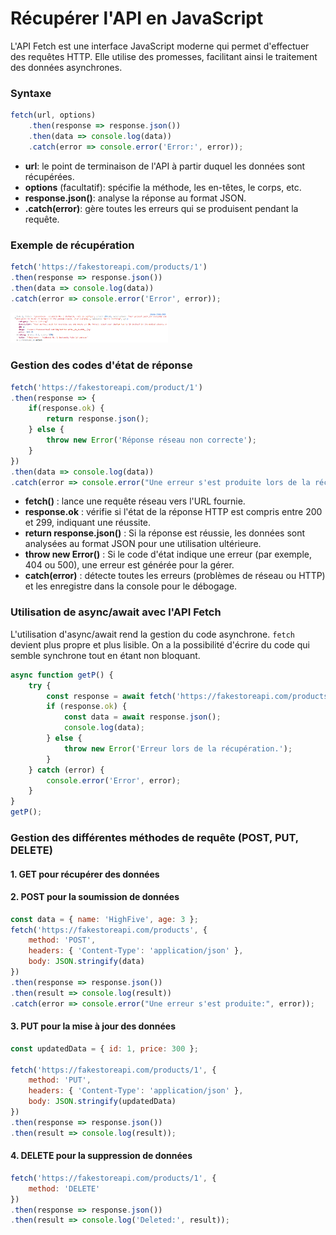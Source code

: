 # Récupérer l'API en JavaScript

L'API Fetch est une interface JavaScript moderne qui permet d'effectuer des requêtes HTTP. Elle utilise des promesses, facilitant ainsi le traitement des données asynchrones.

### Syntaxe 

```js
fetch(url, options)
    .then(response => response.json())
    .then(data => console.log(data))
    .catch(error => console.error('Error:', error));
```

- **url**: le point de terminaison de l'API à partir duquel les données sont récupérées.
- **options** (facultatif): spécifie la méthode, les en-têtes, le corps, etc.
- **response.json()**: analyse la réponse au format JSON.
- **.catch(error)**: gère toutes les erreurs qui se produisent pendant la requête.

### Exemple de récupération

```js
fetch('https://fakestoreapi.com/products/1')
.then(response => response.json())
.then(data => console.log(data))
.catch(error => console.error('Error', error));
```

<img src="./assets/retour_fetch.PNG" width="50%" />

### Gestion des codes d'état de réponse

```js
fetch('https://fakestoreapi.com/product/1')
.then(response => {
    if(response.ok) {
        return response.json();
    } else {
        throw new Error('Réponse réseau non correcte');
    }
})
.then(data => console.log(data))
.catch(error => console.error("Une erreur s'est produite lors de la récupération de données :", error));
```

- **fetch()** : lance une requête réseau vers l'URL fournie.
- **response.ok** : vérifie si l'état de la réponse HTTP est compris entre 200 et 299, indiquant une réussite.
- **return response.json()** : Si la réponse est réussie, les données sont analysées au format JSON pour une utilisation ultérieure.
- **throw new Error()** : Si le code d'état indique une erreur (par exemple, 404 ou 500), une erreur est générée pour la gérer.
- **catch(error)** : détecte toutes les erreurs (problèmes de réseau ou HTTP) et les enregistre dans la console pour le débogage.

### Utilisation de async/await avec l'API Fetch
L'utilisation d'async/await rend la gestion du code asynchrone. `fetch` devient plus propre et plus lisible. On a la possibilité d'écrire du code qui semble synchrone tout en étant non bloquant.

```js
async function getP() {
    try {
        const response = await fetch('https://fakestoreapi.com/products');
        if (response.ok) {
            const data = await response.json();
            console.log(data);
        } else {
            throw new Error('Erreur lors de la récupération.');
        }
    } catch (error) {
        console.error('Error', error);
    }
}
getP();
```

### Gestion des différentes méthodes de requête (POST, PUT, DELETE)

#### 1. GET pour récupérer des données

#### 2. POST pour la soumission de données

```js
const data = { name: 'HighFive', age: 3 };
fetch('https://fakestoreapi.com/products', {
    method: 'POST',
    headers: { 'Content-Type': 'application/json' },
    body: JSON.stringify(data)
})
.then(response => response.json())
.then(result => console.log(result))
.catch(error => console.error("Une erreur s'est produite:", error));
```

#### 3. PUT pour la mise à jour des données

```js
const updatedData = { id: 1, price: 300 };

fetch('https://fakestoreapi.com/products/1', {
    method: 'PUT',
    headers: { 'Content-Type': 'application/json' },
    body: JSON.stringify(updatedData)
})
.then(response => response.json())
.then(result => console.log(result));
```

#### 4. DELETE pour la suppression de données

```js
fetch('https://fakestoreapi.com/products/1', {
    method: 'DELETE'
})
.then(response => response.json())
.then(result => console.log('Deleted:', result));
```